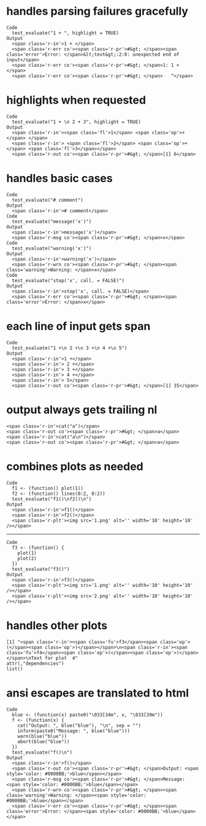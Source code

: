 # handles parsing failures gracefully

    Code
      test_evaluate("1 + ", highlight = TRUE)
    Output
      <span class='r-in'>1 + </span>
      <span class='r-err co'><span class='r-pr'>#&gt; </span><span class='error'>Error: </span>&lt;text&gt;:2:0: unexpected end of input</span>
      <span class='r-err co'><span class='r-pr'>#&gt; </span>1: 1 + </span>
      <span class='r-err co'><span class='r-pr'>#&gt; </span>   ^</span>

# highlights when requested

    Code
      test_evaluate("1 + \n 2 + 3", highlight = TRUE)
    Output
      <span class='r-in'><span class='fl'>1</span> <span class='op'>+</span> </span>
      <span class='r-in'> <span class='fl'>2</span> <span class='op'>+</span> <span class='fl'>3</span></span>
      <span class='r-out co'><span class='r-pr'>#&gt; </span>[1] 6</span>

# handles basic cases

    Code
      test_evaluate("# comment")
    Output
      <span class='r-in'># comment</span>
    Code
      test_evaluate("message('x')")
    Output
      <span class='r-in'>message('x')</span>
      <span class='r-msg co'><span class='r-pr'>#&gt; </span>x</span>
    Code
      test_evaluate("warning('x')")
    Output
      <span class='r-in'>warning('x')</span>
      <span class='r-wrn co'><span class='r-pr'>#&gt; </span><span class='warning'>Warning: </span>x</span>
    Code
      test_evaluate("stop('x', call. = FALSE)")
    Output
      <span class='r-in'>stop('x', call. = FALSE)</span>
      <span class='r-err co'><span class='r-pr'>#&gt; </span><span class='error'>Error: </span>x</span>

# each line of input gets span

    Code
      test_evaluate("1 +\n 2 +\n 3 +\n 4 +\n 5")
    Output
      <span class='r-in'>1 +</span>
      <span class='r-in'> 2 +</span>
      <span class='r-in'> 3 +</span>
      <span class='r-in'> 4 +</span>
      <span class='r-in'> 5</span>
      <span class='r-out co'><span class='r-pr'>#&gt; </span>[1] 15</span>

# output always gets trailing nl

    <span class='r-in'>cat("a")</span>
    <span class='r-out co'><span class='r-pr'>#&gt; </span>a</span>
    <span class='r-in'>cat("a\n")</span>
    <span class='r-out co'><span class='r-pr'>#&gt; </span>a</span>

# combines plots as needed

    Code
      f1 <- (function() plot(1))
      f2 <- (function() lines(0:2, 0:2))
      test_evaluate("f1()\nf2()\n")
    Output
      <span class='r-in'>f1()</span>
      <span class='r-in'>f2()</span>
      <span class='r-plt'><img src='1.png' alt='' width='10' height='10' /></span>

---

    Code
      f3 <- (function() {
        plot(1)
        plot(2)
      })
      test_evaluate("f3()")
    Output
      <span class='r-in'>f3()</span>
      <span class='r-plt'><img src='1.png' alt='' width='10' height='10' /></span>
      <span class='r-plt'><img src='2.png' alt='' width='10' height='10' /></span>

# handles other plots

    [1] "<span class='r-in'><span class='fu'>f3</span><span class='op'>(</span><span class='op'>)</span></span>\n<span class='r-in'><span class='fu'>f4</span><span class='op'>(</span><span class='op'>)</span></span>\nText for plot  4"
    attr(,"dependencies")
    list()

# ansi escapes are translated to html

    Code
      blue <- (function(x) paste0("\033[34m", x, "\033[39m"))
      f <- (function(x) {
        cat("Output: ", blue("blue"), "\n", sep = "")
        inform(paste0("Message: ", blue("blue")))
        warn(blue("blue"))
        abort(blue("blue"))
      })
      test_evaluate("f()\n")
    Output
      <span class='r-in'>f()</span>
      <span class='r-out co'><span class='r-pr'>#&gt; </span>Output: <span style='color: #0000BB;'>blue</span></span>
      <span class='r-msg co'><span class='r-pr'>#&gt; </span>Message: <span style='color: #0000BB;'>blue</span></span>
      <span class='r-wrn co'><span class='r-pr'>#&gt; </span><span class='warning'>Warning: </span><span style='color: #0000BB;'>blue</span></span>
      <span class='r-err co'><span class='r-pr'>#&gt; </span><span class='error'>Error: </span><span style='color: #0000BB;'>blue</span></span>

